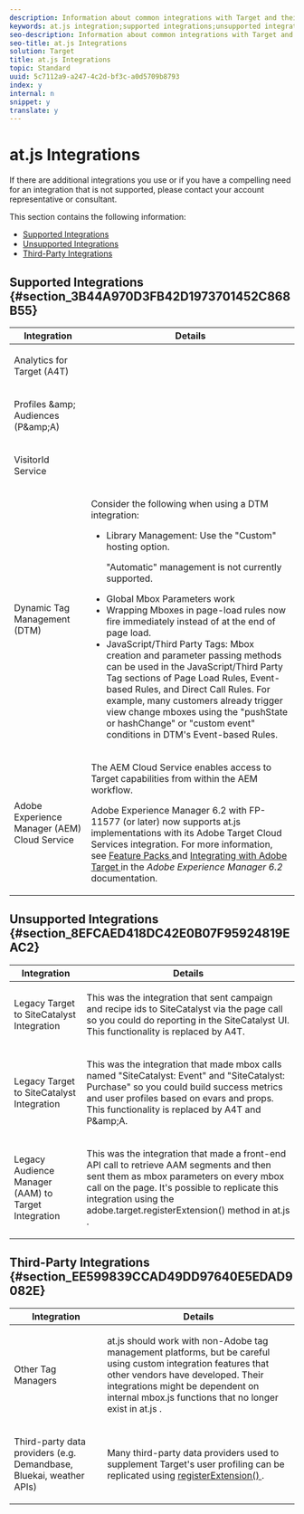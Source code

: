 ```yaml
---
description: Information about common integrations with Target and their support status with at.js.
keywords: at.js integration;supported integrations;unsupported integrations;third party integrations
seo-description: Information about common integrations with Target and their support status with at.js.
seo-title: at.js Integrations
solution: Target
title: at.js Integrations
topic: Standard
uuid: 5c7112a9-a247-4c2d-bf3c-a0d5709b8793
index: y
internal: n
snippet: y
translate: y
---
```


# at.js Integrations

If there are additional integrations you use or if you have a compelling need for an integration that is not supported, please contact your account representative or consultant. 

This section contains the following information: 


* [ Supported Integrations ](c_target-atjs-integrations.md#section_3B44A970D3FB42D1973701452C868B55)
* [ Unsupported Integrations ](c_target-atjs-integrations.md#section_8EFCAED418DC42E0B07F95924819EAC2)
* [ Third-Party Integrations ](c_target-atjs-integrations.md#section_EE599839CCAD49DD97640E5EDAD9082E)


## Supported Integrations {#section_3B44A970D3FB42D1973701452C868B55}


<table id="table_3C9C2D0A88004D5D9708347B85DE5A7E"> 
 <thead> 
  <tr> 
   <th colname="col1" class="entry"> Integration </th> 
   <th colname="col2" class="entry"> Details </th> 
  </tr> 
 </thead>
 <tbody> 
  <tr> 
   <td colname="col1"> <p>Analytics for Target (A4T) </p> </td> 
   <td colname="col2"> 
    <!-- link to section in tnt--> </td> 
  </tr> 
  <tr> 
   <td colname="col1"> <p>Profiles &amp;amp; Audiences (P&amp;amp;A) </p> </td> 
   <td colname="col2"> 
    <!--link to mcloud help Audiences--> </td> 
  </tr> 
  <tr> 
   <td colname="col1"> <p>VisitorId Service </p> </td> 
   <td colname="col2"> 
    <!-- link to mcloud help Experience Cloud ID Service--> </td> 
  </tr> 
  <tr> 
   <td colname="col1"> <p>Dynamic Tag Management (DTM) </p> </td> 
   <td colname="col2"> 
    <!--link to dtm--> <p>Consider the following when using a DTM integration: </p> <p> 
     <ul id="ul_8B7BF60E14554C7B863E434180D409C7"> 
      <li id="li_EF8BC216C6A04FAA8E214ADC59CC7724">Library Management: Use the "Custom" hosting option. <p>"Automatic" management is not currently supported. </p> </li> 
      <li id="li_AB3B3ED75C634846914A8DE9B96FEB76">Global Mbox Parameters work </li> 
      <li id="li_E048B9DCDA8A4BD68600218F2D653963">Wrapping Mboxes in page-load rules now fire immediately instead of at the end of page load. </li> 
      <li id="li_8017C0CE60D64860AED299B134E5C465">JavaScript/Third Party Tags: Mbox creation and parameter passing methods can be used in the JavaScript/Third Party Tag sections of Page Load Rules, Event-based Rules, and Direct Call Rules. For example, many customers already trigger view change mboxes using the "pushState or hashChange" or "custom event" conditions in DTM's Event-based Rules. </li> 
     </ul> </p> </td> 
  </tr> 
  <tr> 
   <td colname="col1"> <p>Adobe Experience Manager (AEM) Cloud Service </p> </td> 
   <td colname="col2"> <p> The AEM Cloud Service enables access to Target capabilities from within the AEM workflow. </p> <p> <span class="keyword"> Adobe Experience Manager </span> 6.2 with FP-11577 (or later) now supports <span class="filepath"> at.js </span> implementations with its <span class="wintitle"> Adobe Target Cloud Services </span> integration. For more information, see <a href="https://docs.adobe.com/docs/en/aem/6-2/release-notes/feature-packs.html" format="html" scope="external"> Feature Packs </a> and <a href="https://docs.adobe.com/docs/en/aem/6-2/administer/integration/marketing-cloud/target.html" format="html" scope="external"> Integrating with Adobe Target </a> in the <i>Adobe Experience Manager 6.2</i> documentation. </p> </td> 
  </tr> 
 </tbody> 
</table>


## Unsupported Integrations {#section_8EFCAED418DC42E0B07F95924819EAC2}


<table id="table_4CF1738CF06B43A784EE783D3FAED3C8"> 
 <thead> 
  <tr> 
   <th colname="col1" class="entry"> Integration </th> 
   <th colname="col2" class="entry"> Details </th> 
  </tr> 
 </thead>
 <tbody> 
  <tr> 
   <td colname="col1"> <p>Legacy Target to SiteCatalyst Integration </p> </td> 
   <td colname="col2"> <p>This was the integration that sent campaign and recipe ids to <span class="keyword"> SiteCatalyst </span> via the page call so you could do reporting in the <span class="keyword"> SiteCatalyst </span> UI. This functionality is replaced by A4T. </p> </td> 
  </tr> 
  <tr> 
   <td colname="col1"> <p>Legacy Target to SiteCatalyst Integration </p> </td> 
   <td colname="col2"> <p>This was the integration that made mbox calls named "SiteCatalyst: Event" and "SiteCatalyst: Purchase" so you could build success metrics and user profiles based on evars and props. This functionality is replaced by A4T and P&amp;amp;A. </p> </td> 
  </tr> 
  <tr> 
   <td colname="col1"> <p>Legacy Audience Manager (AAM) to Target Integration </p> </td> 
   <td colname="col2"> <p>This was the integration that made a front-end API call to retrieve AAM segments and then sent them as mbox parameters on every mbox call on the page. It's possible to replicate this integration using the <span class="codeph"> adobe.target.registerExtension() </span> method in <span class="filepath"> at.js </span>. </p> </td> 
  </tr> 
 </tbody> 
</table>


## Third-Party Integrations {#section_EE599839CCAD49DD97640E5EDAD9082E}


<table id="table_8139E0696BAD436588224AEC2AEE0852"> 
 <thead> 
  <tr> 
   <th colname="col1" class="entry"> Integration </th> 
   <th colname="col2" class="entry"> Details </th> 
  </tr> 
 </thead>
 <tbody> 
  <tr> 
   <td colname="col1"> <p>Other Tag Managers </p> </td> 
   <td colname="col2"> <p> <span class="filepath"> at.js </span> should work with non-Adobe tag management platforms, but be careful using custom integration features that other vendors have developed. Their integrations might be dependent on internal <span class="filepath"> mbox.js </span> functions that no longer exist in <span class="filepath"> at.js </span>. </p> </td> 
  </tr> 
  <tr> 
   <td colname="col1"> <p>Third-party data providers (e.g. Demandbase, Bluekai, weather APIs) </p> </td> 
   <td colname="col2"> <p>Many third-party data providers used to supplement Target's user profiling can be replicated using <a href="cmp_at.js_Functions.md#reference_B3ACC004D45E460C8DD94C1476D2625C" format="dita" scope="local"> registerExtension() </a>. </p> </td> 
  </tr> 
 </tbody> 
</table>

